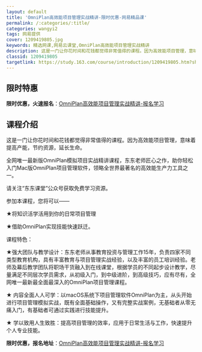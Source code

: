 ```yaml
---
layout: default
title: 'OmniPlan高效能项目管理实战精讲-限时优惠-网易精品课'
permalink: /:categories/:title/
categories: wangyi2
tags: 网易提供
cover: 1209419805.jpg
keywords: 精选网课,网易云课堂,OmniPlan高效能项目管理实战精讲
description: 这是一门让你花时间和花钱都觉得非常值得的课程。因为高效能项目管理，意味着提高产能，节约资源，延长生命。全网唯一最新版Om
classid: 1209419805
targetlink: https://study.163.com/course/introduction/1209419805.htm?share=1&shareId=1025206652&utm_campaign=share&utm_medium=iphoneShare&utm_source=&utm_u=1025206652
---
```


## 限时特惠

**限时优惠，火速报名**：[OmniPlan高效能项目管理实战精讲-报名学习](https://study.163.com/course/introduction/1209419805.htm?share=1&shareId=1025206652&utm_campaign=share&utm_medium=iphoneShare&utm_source=&utm_u=1025206652)

## 课程介绍

这是一门让你花时间和花钱都觉得非常值得的课程。因为高效能项目管理，意味着提高产能，节约资源，延长生命。



全网唯一最新版OmniPlan模拟项目实战精讲课程，东东老师匠心之作，助你轻松入门Mac版OmniPlan项目管理软件，领略全世界最著名的高效能生产力工具之一。



请关注“东东课堂”公众号获取免费学习资源。

参加本课程，您将可以——



★将知识活学活用到你的日常项目管理

★借助OmniPlan实现技能快速跃迁。



课程特色：



★强大团队与教学设计：东东老师从事教育投资与管理工作15年，负责四家不同类型教育机构，具有丰富教育与项目管理实战经验，以及丰富的员工培训经验。老师及幕后教学团队将职场干货融入到在线课堂，根据学员的不同起步设计教学，尽量满足不同层次学员需求，从初级入门，到中级进阶，到高级技巧，应有尽有，全网唯一最新最全面最深入的OmniPlan项目管理课程。



★ 内容全面人人可学：以macOS系统下项目管理软件OmniPlan为主，从头开始进行项目管理模拟实战，既有全面基础操作，又有完整实战案例，无基础者从零无痛入门，有基础者可通过实践进行技能提升。



★ 学以致用人生致胜：提高项目管理的效率，应用于日常生活与工作，快速提升个人专业技能。

**限时优惠，报名地址**：[OmniPlan高效能项目管理实战精讲-报名学习](https://study.163.com/course/introduction/1209419805.htm?share=1&shareId=1025206652&utm_campaign=share&utm_medium=iphoneShare&utm_source=&utm_u=1025206652)

